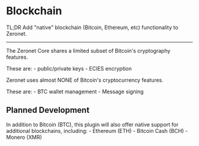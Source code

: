 # Blockchain

TL;DR Add "native" blockchain (Bitcoin, Ethereum, etc) functionality to Zeronet.

---

The Zeronet Core shares a limited subset of Bitcoin's cryptography features.

These are:
    - public/private keys
    - ECIES encryption

Zeronet uses almost NONE of Bitcoin's cryptocurrency features.

These are:
    - BTC wallet management
    - Message signing

## Planned Development

In addition to Bitcoin (BTC), this plugin will also offer native support for additional blockchains, including:
    - Ethereum (ETH)
    - Bitcoin Cash (BCH)
    - Monero (XMR)
